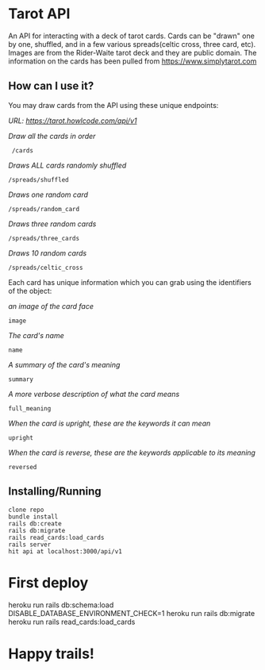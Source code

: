 # Tarot API

An API for interacting with a deck of tarot cards. Cards can be "drawn" one by one,
shuffled, and in a few various spreads(celtic cross, three card, etc). Images are
from the Rider-Waite tarot deck and they are public domain. The information on
the cards has been pulled from https://www.simplytarot.com

## How can I use it?

You may draw cards from the API using these unique endpoints:

_URL: https://tarot.howlcode.com/api/v1_

_Draw all the cards in order_

```
 /cards
```

_Draws ALL cards randomly shuffled_

```
/spreads/shuffled
```

_Draws one random card_

```
/spreads/random_card
```

_Draws three random cards_

```
/spreads/three_cards
```

_Draws 10 random cards_

```
/spreads/celtic_cross
```

Each card has unique information which you can grab using the identifiers of the object:

_an image of the card face_

```
image
```

_The card's name_

```
name
```

_A summary of the card's meaning_

```
summary
```

_A more verbose description of what the card means_

```
full_meaning
```

_When the card is upright, these are the keywords it can mean_

```
upright
```

_When the card is reverse, these are the keywords applicable to its meaning_

```
reversed
```

## Installing/Running

```
clone repo
bundle install
rails db:create
rails db:migrate
rails read_cards:load_cards
rails server
hit api at localhost:3000/api/v1
```

# First deploy
heroku run rails db:schema:load DISABLE_DATABASE_ENVIRONMENT_CHECK=1
heroku run rails db:migrate
heroku run rails read_cards:load_cards

# Happy trails!

